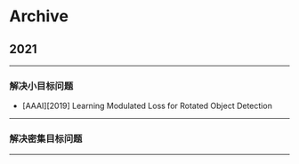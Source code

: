 # Archive

## 2021

---

### 解决小目标问题

* [AAAI][2019] Learning Modulated Loss for Rotated Object Detection

---

### 解决密集目标问题

---

